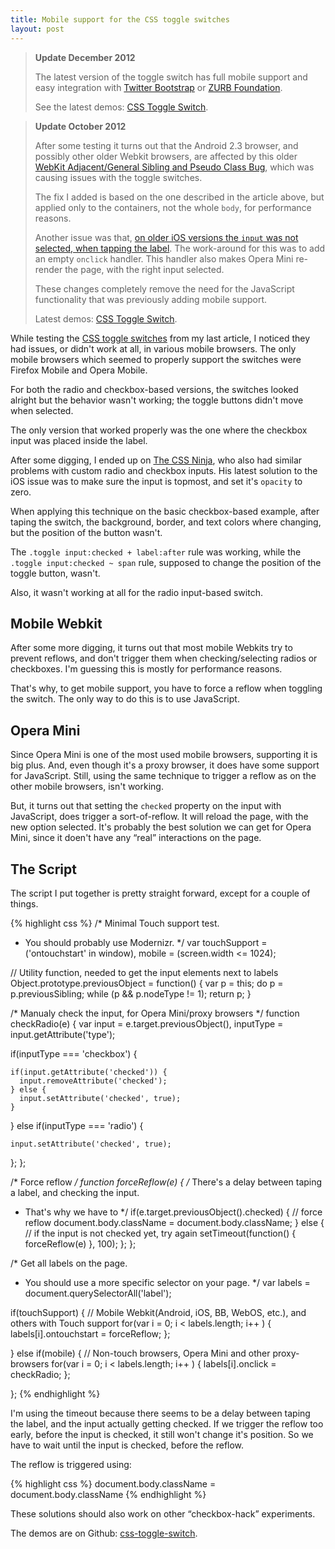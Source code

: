```yaml
---
title: Mobile support for the CSS toggle switches
layout: post
---
```


> **Update December 2012**
>
> The latest version of the toggle switch has full mobile support and easy integration with [Twitter Bootstrap](https://ghinda.net/css-toggle-switch/bootstrap.html) or [ZURB Foundation](https://ghinda.net/css-toggle-switch/foundation.html).
>
> See the latest demos: [CSS Toggle Switch](https://ghinda.net/css-toggle-switch/).

> **Update October 2012**
>
> After some testing it turns out that the Android 2.3 browser, and possibly other older Webkit browsers, are affected by this older [WebKit Adjacent/General Sibling and Pseudo Class Bug](http://css-tricks.com/webkit-sibling-bug/), which was causing issues with the toggle switches.
>
> The fix I added is based on the one described in the article above, but applied only to the containers, not the whole `body`, for performance reasons.
>
> Another issue was that, [on older iOS versions the `input` was not selected, when tapping the label](http://stackoverflow.com/questions/7358781/tapping-on-label-in-mobile-safari). The work-around for this was to add an empty `onclick` handler. This handler also makes Opera Mini re-render the page, with the right input selected.
>
> These changes completely remove the need for the JavaScript functionality that was previously adding mobile support.
>
> Latest demos: [CSS Toggle Switch](https://ghinda.net/css-toggle-switch/).


While testing the [CSS toggle switches](/article/css-toggle-switches) from my last article, I noticed they had issues, or didn't work at all, in various mobile browsers. The only mobile browsers which seemed to properly support the switches were Firefox Mobile and Opera Mobile.

For both the radio and checkbox-based versions, the switches looked alright but the behavior wasn't working; the toggle buttons didn't move when selected.

The only version that worked properly was the one where the checkbox input was placed inside the label.

After some digging, I ended up on [The CSS Ninja](http://www.thecssninja.com/css/custom-inputs-using-css), who also had similar problems with custom radio and checkbox inputs. His latest solution to the iOS issue was to make sure the input is topmost, and set it's `opacity` to zero.

When applying this technique on the basic checkbox-based example, after taping the switch, the background, border, and text colors where changing, but the position of the button wasn't.

The `.toggle input:checked + label:after` rule was working, while the `.toggle input:checked ~ span` rule, supposed to change the position of the toggle button, wasn't.

Also, it wasn't working at all for the radio input-based switch.


## Mobile Webkit

After some more digging, it turns out that most mobile Webkits try to prevent reflows, and don't trigger them when checking/selecting radios or checkboxes. I'm guessing this is mostly for performance reasons.

That's why, to get mobile support, you have to force a reflow when toggling the switch. The only way to do this is to use JavaScript.


## Opera Mini

Since Opera Mini is one of the most used mobile browsers, supporting it is big plus. And, even though it's a proxy browser, it does have some support for JavaScript. Still, using the same technique to trigger a reflow as on the other mobile browsers, isn't working.

But, it turns out that setting the `checked` property on the input with JavaScript, does trigger a sort-of-reflow. It will reload the page, with the new option selected. It's probably the best solution we can get for Opera Mini, since it doen't have any &ldquo;real&rdquo; interactions on the page.


## The Script

The script I put together is pretty straight forward, except for a couple of things.

{% highlight css %}
/* Minimal Touch support test.
* You should probably use Modernizr.
*/
var touchSupport = ('ontouchstart' in window),
  mobile = (screen.width <= 1024);

// Utility function, needed to get the input elements next to labels
Object.prototype.previousObject = function() {
  var p = this;
  do p = p.previousSibling;
  while (p && p.nodeType != 1);
  return p;
}

/* Manualy check the input, for Opera Mini/proxy browsers
*/
function checkRadio(e) {
  var input = e.target.previousObject(),
    inputType = input.getAttribute('type');

  if(inputType === 'checkbox') {

    if(input.getAttribute('checked')) {
      input.removeAttribute('checked');
    } else {
      input.setAttribute('checked', true);
    }

  } else if(inputType === 'radio') {

    input.setAttribute('checked', true);

  };
};

/* Force reflow
*/
function forceReflow(e) {
  /* There's a delay between taping a label, and checking the input.
  * That's why we have to
  */
  if(e.target.previousObject().checked) {
    // force reflow
    document.body.className = document.body.className;
  } else {
    // if the input is not checked yet, try again
    setTimeout(function() { forceReflow(e) }, 100);
  };
};

/* Get all labels on the page.
* You should use a more specific selector on your page.
*/
var labels = document.querySelectorAll('label');

if(touchSupport) {
  // Mobile Webkit(Android, iOS, BB, WebOS, etc.), and others with Touch support
  for(var i = 0; i < labels.length; i++ ) {
    labels[i].ontouchstart = forceReflow;
  };

} else if(mobile) {
  // Non-touch browsers, Opera Mini and other proxy-browsers
  for(var i = 0; i < labels.length; i++ ) {
    labels[i].onclick = checkRadio;
  };

};
{% endhighlight %}

I'm using the timeout because there seems to be a delay between taping the label, and the input actually getting checked. If we trigger the reflow too early, before the input is checked, it still won't change it's position. So we have to wait until the input is checked, before the reflow.

The reflow is triggered using:

{% highlight css %}
document.body.className = document.body.className
{% endhighlight %}

These solutions should also work on other &ldquo;checkbox-hack&rdquo; experiments.

The demos are on Github: [css-toggle-switch](https://github.com/ghinda/css-toggle-switch).
